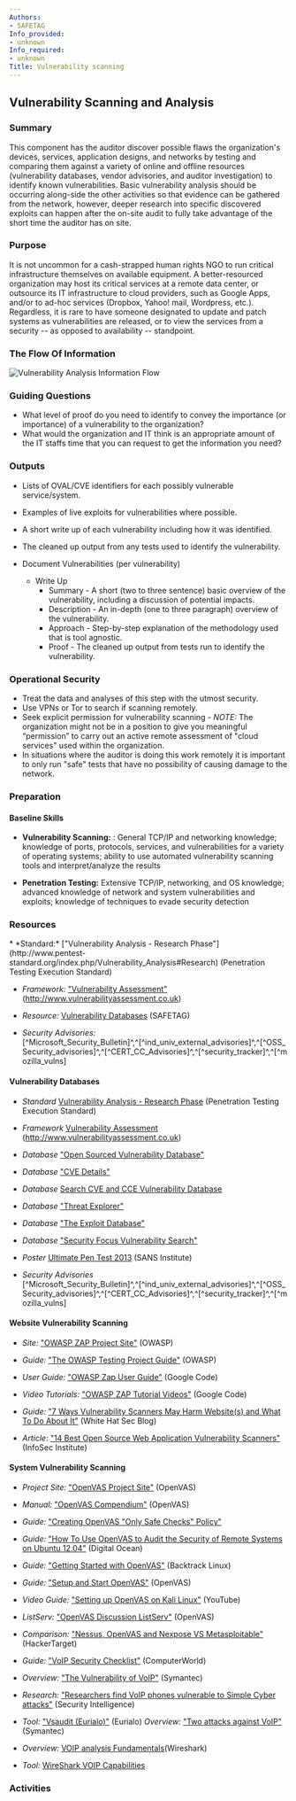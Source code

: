 ```yaml
---
Authors:
- SAFETAG
Info_provided:
- unknown
Info_required:
- unknown
Title: Vulnerability scanning
---
```


## Vulnerability Scanning and Analysis

### Summary
This component has the auditor discover possible flaws the organization's devices, services, application designs, and networks by testing and comparing them against a variety of online and offline resources (vulnerability databases, vendor advisories, and auditor investigation) to identify known vulnerabilities. Basic vulnerability analysis should be occurring along-side the other activities so that evidence can be gathered from the network, however, deeper research into specific discovered exploits can happen after the on-site audit to fully take advantage of the short time the auditor has on site.

### Purpose

It is not uncommon for a cash-strapped human rights NGO to run critical infrastructure themselves on available equipment. A better-resourced organization may host its critical services at a remote data center, or outsource its IT infrastructure to cloud providers, such as Google Apps, and/or to ad-hoc services (Dropbox, Yahoo! mail, Wordpress, etc.). Regardless, it is rare to have someone designated to update and patch systems as vulnerabilities are released, or to view the services from a security -- as opposed to availability -- standpoint.

### The Flow Of Information
![Vulnerability Analysis Information Flow](images/info_flows/vulnerability_scanning.svg)

### Guiding Questions

* What level of proof do you need to identify to convey the importance (or importance) of a vulnerability to the organization?
* What would the organization and IT think is an appropriate amount of the IT staffs time that you can request to get the information you need?




### Outputs

  * Lists of OVAL/CVE identifiers for each possibly vulnerable service/system.
  * Examples of live exploits for vulnerabilities where possible.
  * A short write up of each vulnerability including how it was identified.
  * The cleaned up output from any tests used to identify the vulnerability.

  * Document Vulnerabilities (per vulnerability)
    * Write Up
      * Summary - A short (two to three sentence) basic overview of the vulnerability, including a discussion of potential impacts.
      * Description - An in-depth (one to three paragraph) overview of the vulnerability.
      * Approach - Step-by-step explanation of the methodology used that is tool agnostic.
	  * Proof - The cleaned up output from tests run to identify the vulnerability.

### Operational Security

  * Treat the data and analyses of this step with the utmost security.
  * Use VPNs or Tor to search if scanning remotely.
  * Seek explicit permission for vulnerability scanning - *NOTE:*  The organization might not be in a position to give you meaningful “permission” to carry out an active remote assessment of "cloud services" used within the organization.
  * In situations where the auditor is doing this work remotely it is important to only run "safe" tests that have no possibility of causing damage to the network. 


### Preparation
<!-- NIST Special Publication 800-115 Technical Guide to Information Security Testing and Assessment -->

#### Baseline Skills

* **Vulnerability Scanning:** : General TCP/IP and networking knowledge; knowledge of ports, protocols, services, and vulnerabilities for a variety of operating systems; ability to use automated vulnerability scanning tools and interpret/analyze the results

* **Penetration Testing:** Extensive TCP/IP, networking, and OS knowledge; advanced knowledge of network and system vulnerabilities and exploits; knowledge of techniques to evade security detection




### Resources
<div class="greybox">
  * *Standard:* ["Vulnerability Analysis -  Research Phase"](http://www.pentest-standard.org/index.php/Vulnerability_Analysis#Research) (Penetration Testing Execution Standard)
  
  * *Framework:* ["Vulnerability Assessment"](http://www.vulnerabilityassessment.co.uk/Penetration%20Test.html#FMFreemind_Link_1513945467FM) (http://www.vulnerabilityassessment.co.uk)

  * *Resource:* [Vulnerability Databases](#vulnerability-databases) (SAFETAG)

  * *Security Advisories:* [^Microsoft_Security_Bulletin]^,^[^ind_univ_external_advisories]^,^[^OSS_Security_advisories]^,^[^CERT_CC_Advisories]^,^[^security_tracker]^,^[^mozilla_vulns]


#### Vulnerability Databases

  * *Standard* [Vulnerability Analysis -  Research Phase](http://www.pentest-standard.org/index.php/Vulnerability_Analysis#Research) (Penetration Testing Execution Standard)
  
  * *Framework* [Vulnerability Assessment](http://www.vulnerabilityassessment.co.uk/Penetration%20Test.html#FMFreemind_Link_1513945467FM) (http://www.vulnerabilityassessment.co.uk)
  
  * *Database* ["Open Sourced Vulnerability Database"](http://osvdb.org/)

  * *Database* ["CVE Details"](http://www.cvedetails.com/)

  * *Database* [Search CVE and CCE Vulnerability Database](https://web.nvd.nist.gov/view/vuln/search-advanced)

  * *Database* ["Threat Explorer"](http://us.norton.com/security_response/threatexplorer/vulnerabilities.jsp)

  * *Database* ["The Exploit Database"](http://www.exploit-db.com/)

  * *Database* ["Security Focus Vulnerability Search"](http://www.securityfocus.com/)

  * *Poster* [Ultimate Pen Test 2013](https://www.sans.org/security-resources/posters/ultimate-pen-test-2013-45) (SANS Institute)

  * *Security Advisories* [^Microsoft_Security_Bulletin]^,^[^ind_univ_external_advisories]^,^[^OSS_Security_advisories]^,^[^CERT_CC_Advisories]^,^[^security_tracker]^,^[^mozilla_vulns]




#### Website Vulnerability Scanning

  * *Site:* ["OWASP ZAP Project Site"](https://www.owasp.org/index.php/OWASP_Zed_Attack_Proxy_Project) (OWASP)
  
  * *Guide:* ["The OWASP Testing Project Guide"](https://www.owasp.org/index.php/OWASP_Testing_Guide_v4_Table_of_Contents) (OWASP)

  * *User Guide:* ["OWASP Zap User Guide"](https://code.google.com/p/zaproxy/wiki/HelpIntro) (Google Code)

  * *Video Tutorials:* ["OWASP ZAP Tutorial Videos"](https://code.google.com/p/zaproxy/wiki/Videos) (Google Code)

  * *Guide:* ["7 Ways Vulnerability Scanners May Harm Website(s) and What To Do About It"](https://blog.whitehatsec.com/7-ways-vulnerability-scanners-may-harm-websites-and-what-to-do-about-it/) (White Hat Sec Blog)

  * *Article:* ["14 Best Open Source Web Application Vulnerability Scanners"](http://resources.infosecinstitute.com/14-popular-web-application-vulnerability-scanners/) (InfoSec Institute)


#### System Vulnerability Scanning


  * *Project Site:* ["OpenVAS Project Site"](http://www.openvas.org/index.html) (OpenVAS)

  * *Manual:* ["OpenVAS Compendium"](http://www.openvas.org/compendium/openvas-compendium.html) (OpenVAS)

  * *Guide:* ["Creating OpenVAS "Only Safe Checks" Policy"](http://www.pentest-standard.org/index.php/PTES_Technical_Guidelines#Appendix_A_-_Creating_OpenVAS_.22Only_Safe_Checks.22_Policy)

  * *Guide:* ["How To Use OpenVAS to Audit the Security of Remote Systems on Ubuntu 12.04"](https://www.digitalocean.com/community/tutorials/how-to-use-openvas-to-audit-the-security-of-remote-systems-on-ubuntu-12-04) (Digital Ocean)

  * *Guide:* ["Getting Started with OpenVAS"](http://www.backtrack-linux.org/wiki/index.php/OpenVas) (Backtrack Linux)

  * *Guide:* ["Setup and Start OpenVAS"](http://www.openvas.org/setup-and-start.html) (OpenVAS)

  * *Video Guide:* ["Setting up OpenVAS on Kali Linux"](http://youtu.be/0b4SVyP0IqI) (YouTube)

  * *ListServ:* ["OpenVAS Discussion ListServ"](https://lists.wald.intevation.org/cgi-bin/mailman/listinfo/openvas-discuss) (OpenVAS)

  * *Comparison:* ["Nessus, OpenVAS and Nexpose VS Metasploitable"](http://hackertarget.com/nessus-openvas-nexpose-vs-metasploitable/) (HackerTarget)


* *Guide:* ["VoIP Security Checklist"](https://www.computerworld.com/article/2567181/networking/the-voip-security-checklist.html) (ComputerWorld)
* *Overview:* ["The Vulnerability of VoIP"](https://us.norton.com/voip-security-a-primer/article) (Symantec)
* *Research:* ["Researchers find VoIP phones vulnerable to Simple Cyber attacks"](https://securityintelligence.com/news/researchers-find-voip-phones-vulnerable-to-simple-cyberattacks) (Security Intelligence)
* *Tool:* ["Vsaudit (Eurialo)"](https://github.com/eurialo/vsaudit) (Eurialo)
*Overview:* ["Two attacks against VoIP"](https://www.symantec.com/connect/articles/two-attacks-against-voip) (Symantec)
* *Overview:* [VOIP analysis Fundamentals](https://sharkfestus.wireshark.org/sharkfest.12/presentations/BI-7_VoIP_Analysis_Fundamentals.pdf)(Wireshark)
* *Tool:* [WireShark VOIP Capabilities](https://wiki.wireshark.org/VoIP_calls)


<!-- !INCLUDE "../references/auto_vuln_assessment.md" -->

</div>

### Activities